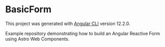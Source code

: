 # BasicForm

This project was generated with [Angular CLI](https://github.com/angular/angular-cli) version 12.2.0.

Example repository demonstrating how to build an Angular Reactive Form using Astro Web Components.
